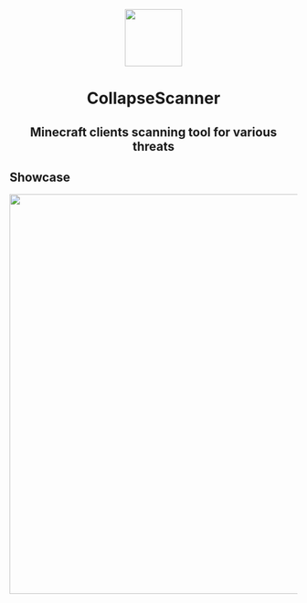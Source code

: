 <p align=center><img src="https://github.com/user-attachments/assets/c3cc15f9-b4fd-4aa5-b08b-d5e4948dee01" width=100></p>

<h1 align=center>CollapseScanner</h1>

<h2 align=center>Minecraft clients scanning tool for various threats</h2>

## Showcase
<img src="https://github.com/user-attachments/assets/190a8441-9d94-431a-9edd-60e71209ee95" width=700>
